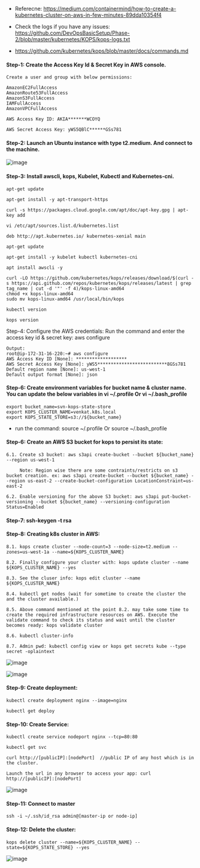 * Referecne: https://medium.com/containermind/how-to-create-a-kubernetes-cluster-on-aws-in-few-minutes-89dda10354f4

* Check the logs if you have any issues: https://github.com/DevOpsBasicSetup/Phase-2/blob/master/kubernetes/KOPS/kops-logs.txt

* https://github.com/kubernetes/kops/blob/master/docs/commands.md

#### Step-1: Create the Access Key Id & Secret Key in AWS console. 

	Create a user and group with below permissions:
	
	AmazonEC2FullAccess
	AmazonRoute53FullAccess
	AmazonS3FullAccess
	IAMFullAccess
	AmazonVPCFullAccess

	AWS Access Key ID: AKIA*******WCOYQ

	AWS Secret Access Key: yWS5QBlC******GSs781
	
#### Step-2: Launch an Ubuntu instance with type t2.medium. And connect to the machine.

![image](https://user-images.githubusercontent.com/24622526/45141750-4a0f3c00-b1a6-11e8-8a4f-91aeefb25bc6.png)

#### Step-3: Install awscli, kops, Kubelet, Kubectl and Kubernetes-cni.

	apt-get update

	apt-get install -y apt-transport-https

	curl -s https://packages.cloud.google.com/apt/doc/apt-key.gpg | apt-key add

	vi /etc/apt/sources.list.d/kubernetes.list

	deb http://apt.kubernetes.io/ kubernetes-xenial main

	apt-get update

	apt-get install -y kubelet kubectl kubernetes-cni
	
	apt install awscli -y
	
	curl -LO https://github.com/kubernetes/kops/releases/download/$(curl -s https://api.github.com/repos/kubernetes/kops/releases/latest | grep tag_name | cut -d '"' -f 4)/kops-linux-amd64
	chmod +x kops-linux-amd64
	sudo mv kops-linux-amd64 /usr/local/bin/kops
	
	kubectl version
	
	kops version

Step-4: Configure the AWS credentials: Run the command and enter the access key id & secret key: aws configure

	Output:
	root@ip-172-31-16-220:~# aws configure
	AWS Access Key ID [None]: *******************
	AWS Secret Access Key [None]: yWS5**************************8GSs781
	Default region name [None]: us-west-1
	Default output format [None]: json

#### Step-6: Create environment variables for bucket name & cluster name. You can update the below variables in vi ~/.profile Or vi ~/.bash_profile

	export bucket_name=svn-kops-state-store
	export KOPS_CLUSTER_NAME=venkat.k8s.local	
	export KOPS_STATE_STORE=s3://${bucket_name}

   * run the command: source ~/.profile Or source ~/.bash_profile
	
#### Step-6: Create an AWS S3 bucket for kops to persist its state:

	6.1. Create s3 bucket: aws s3api create-bucket --bucket ${bucket_name} --region us-west-1
	
	     Note: Region wise there are some contraints/restricts on s3 bucket creation. ex: aws s3api create-bucket --bucket ${bucket_name} --region us-east-2 --create-bucket-configuration LocationConstraint=us-east-2

	6.2. Enable versioning for the above S3 bucket: aws s3api put-bucket-versioning --bucket ${bucket_name} --versioning-configuration Status=Enabled

#### Step-7: ssh-keygen -t rsa

#### Step-8: Creating k8s cluster in AWS: 

	8.1. kops create cluster --node-count=3 --node-size=t2.medium --zones=us-west-1a --name=${KOPS_CLUSTER_NAME}

	8.2. Finally configure your cluster with: kops update cluster --name ${KOPS_CLUSTER_NAME} --yes
	
	8.3. See the cluser info: kops edit cluster --name ${KOPS_CLUSTER_NAME}

	8.4. kubectl get nodes (wait for sometime to create the cluster the and the cluster available.)
	
	8.5. Above command mentioned at the point 8.2. may take some time to create the required infrastructure resources on AWS. Execute the validate command to check its status and wait until the cluster becomes ready: kops validate cluster
	
	8.6. kubectl cluster-info
	
	8.7. Admin pwd: kubectl config view or kops get secrets kube --type secret -oplaintext
	
![image](https://user-images.githubusercontent.com/24622526/45141975-dae61780-b1a6-11e8-8733-7f0badb52c2a.png)

![image](https://user-images.githubusercontent.com/24622526/45142130-40d29f00-b1a7-11e8-89a5-eb9da3b859e6.png)

#### Step-9: Create deployment:

	kubectl create deployment nginx --image=nginx
	
	kubectl get deploy
	
#### Step-10: Create Service:

	kubectl create service nodeport nginx --tcp=80:80
	
	kubectl get svc
	
	curl http://[publicIP]:[nodePort]  //public IP of any host which is in the cluster.
	
	Launch the url in any browser to access your app: curl http://[publicIP]:[nodePort]
	
![image](https://user-images.githubusercontent.com/24622526/45142066-1254c400-b1a7-11e8-8a17-1b482cdfed30.png)

#### Step-11: Connect to master

	ssh -i ~/.ssh/id_rsa admin@[master-ip or node-ip]
	
#### Step-12: Delete the cluster:

	kops delete cluster --name=${KOPS_CLUSTER_NAME} --state=${KOPS_STATE_STORE} --yes
	
![image](https://user-images.githubusercontent.com/24622526/45142204-737c9780-b1a7-11e8-9041-2fdcccdaa19c.png)
